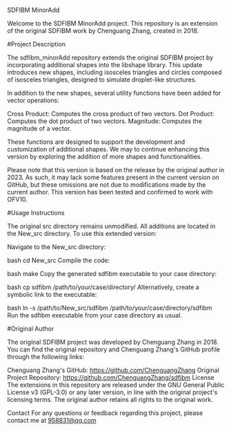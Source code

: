 SDFIBM MinorAdd

Welcome to the SDFIBM MinorAdd project. This repository is an extension of the original SDFIBM work by Chenguang Zhang, created in 2018.

#Project Description

The sdfibm_minorAdd repository extends the original SDFIBM project by incorporating additional shapes into the libshape library. This update introduces new shapes, including isosceles triangles and circles composed of isosceles triangles, designed to simulate droplet-like structures.

In addition to the new shapes, several utility functions have been added for vector operations:

Cross Product: Computes the cross product of two vectors. Dot Product: Computes the dot product of two vectors. Magnitude: Computes the magnitude of a vector.

These functions are designed to support the development and customization of additional shapes. We may to continue enhancing this version by exploring the addition of more shapes and functionalities.

Please note that this version is based on the release by the original author in 2023. As such, it may lack some features present in the current version on GitHub, but these omissions are not due to modifications made by the current author. This version has been tested and confirmed to work with OFV10.

#Usage Instructions

The original src directory remains unmodified. All additions are located in the New_src directory. To use this extended version:

Navigate to the New_src directory:

bash cd New_src Compile the code:

bash make Copy the generated sdfibm executable to your case directory:

bash cp sdfibm /path/to/your/case/directory/ Alternatively, create a symbolic link to the executable:

bash ln -s /path/to/New_src/sdfibm /path/to/your/case/directory/sdfibm Run the sdfibm executable from your case directory as usual.

#Original Author

The original SDFIBM project was developed by Chenguang Zhang in 2018. You can find the original repository and Chenguang Zhang's GitHub profile through the following links:

Chenguang Zhang's GitHub: https://github.com/ChenguangZhang Original Project Repository: https://github.com/ChenguangZhang/sdfibm License The extensions in this repository are released under the GNU General Public License v3 (GPL-3.0) or any later version, in line with the original project's licensing terms. The original author retains all rights to the original work.

Contact For any questions or feedback regarding this project, please contact me at 958831@qq.com
